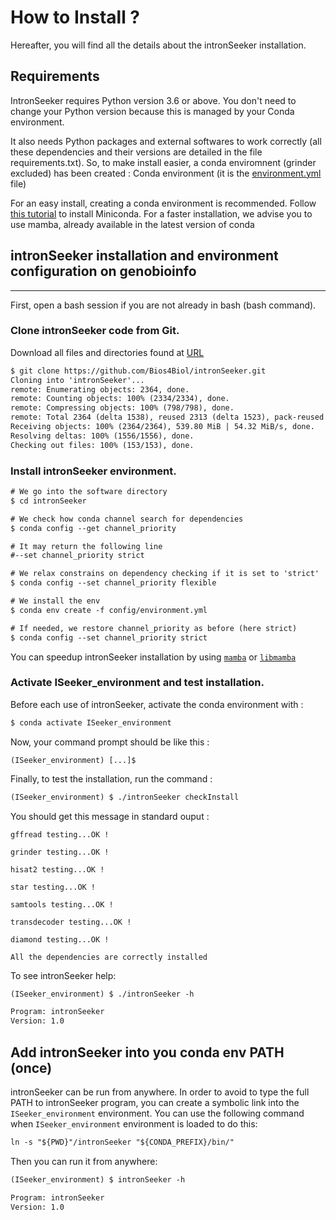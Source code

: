 How to Install ?
================

Hereafter, you will find all the details about the intronSeeker installation.

Requirements
------------

IntronSeeker requires Python version 3.6 or above. You don't need to change your Python version because this is managed by your Conda environment.

It also needs Python packages and external softwares to work 
correctly (all these dependencies and their versions are detailed in the file 
requirements.txt). So, to make install easier, a conda enviromnent (grinder excluded)
has been created  : Conda environment 
(it is the [environment.yml](https://github.com/Bios4Biol/intronSeeker/blob/master/config/environment.yml) file)

For an easy install, creating a conda environment is recommended. 
Follow [this tutorial](https://conda.io/projects/conda/en/latest/user-guide/install/index.html) to install Miniconda.
For a faster installation, we advise you to use mamba, already available in the latest version of conda


## intronSeeker installation and environment configuration on genobioinfo
--------------------------------------------------------------------------

First, open a bash session if you are not already in bash (bash command).

### Clone intronSeeker code from Git.

Download all files and directories found at [URL](https://github.com/Bios4Biol/intronSeeker) 

```diff
$ git clone https://github.com/Bios4Biol/intronSeeker.git
Cloning into 'intronSeeker'...
remote: Enumerating objects: 2364, done.
remote: Counting objects: 100% (2334/2334), done.
remote: Compressing objects: 100% (798/798), done.
remote: Total 2364 (delta 1538), reused 2313 (delta 1523), pack-reused 30
Receiving objects: 100% (2364/2364), 539.80 MiB | 54.32 MiB/s, done.
Resolving deltas: 100% (1556/1556), done.
Checking out files: 100% (153/153), done.
```

### Install intronSeeker environment.


```txt
# We go into the software directory
$ cd intronSeeker

# We check how conda channel search for dependencies
$ conda config --get channel_priority

# It may return the following line
#--set channel_priority strict

# We relax constrains on dependency checking if it is set to 'strict'
$ conda config --set channel_priority flexible

# We install the env
$ conda env create -f config/environment.yml

# If needed, we restore channel_priority as before (here strict)
$ conda config --set channel_priority strict
```

You can speedup intronSeeker installation by using [`mamba`](https://mamba.readthedocs.io/en/latest/) or [`libmamba`](https://conda.github.io/conda-libmamba-solver/)


### Activate ISeeker_environment and test installation.

Before each use of intronSeeker, activate the conda environment with :

```diff
$ conda activate ISeeker_environment
```

Now, your command prompt should be like this :

```
(ISeeker_environment) [...]$ 
```

Finally, to test the installation, run the command :

```diff
(ISeeker_environment) $ ./intronSeeker checkInstall
```

You should get this message in standard ouput : 

```
gffread testing...OK ! 

grinder testing...OK ! 

hisat2 testing...OK ! 

star testing...OK ! 

samtools testing...OK ! 

transdecoder testing...OK ! 

diamond testing...OK ! 

All the dependencies are correctly installed
```

To see intronSeeker help:

```diff
(ISeeker_environment) $ ./intronSeeker -h

Program: intronSeeker
Version: 1.0

```

## Add intronSeeker into you conda env PATH (once)

intronSeeker can be run from anywhere. 
In order to avoid to type the full PATH to intronSeeker program, you can create a symbolic link into the `ISeeker_environment` environment.
You can use the following command when `ISeeker_environment` environment is loaded to do this:

```diff
ln -s "${PWD}"/intronSeeker "${CONDA_PREFIX}/bin/"
```

Then you can run it from anywhere:


```diff
(ISeeker_environment) $ intronSeeker -h

Program: intronSeeker
Version: 1.0

```
